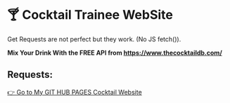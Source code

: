# 🍸 Cocktail Trainee WebSite
Get Requests are not perfect but they work. (No JS fetch()).

**Mix Your Drink With the FREE API from https://www.thecocktaildb.com/**

## Requests:
[👉 Go to My GIT HUB PAGES Cocktail Website](https://123matthias.github.io/Cocktail/)
